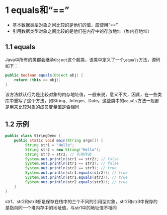 
# **1 equals和“==”**

- 基本数据类型对象之间比较的是他们的值，应使用“==”
- 引用数据类型对象之间比较的是他们在内存中的存放地址（堆内存地址）

## 1.1 equals

Java中所有的类都会继承`Object`这个超类，该类中定义了一个,`equals`方法，源码如下：  
```java
public boolean equals(Object obj) {
    return (this == obj);
}
```

该方法默认行为是比较对象的内存地址值，一般来说，意义不大，因此，在一些类库中重写了这个方法，如String、Integer、Date。这些类中的`equals`方法一般都是用来比较对象的成员变量值是否相同

## 1.2 示例

```java
public class StringDemo {
    public static void main(String args[]) {
         String str1 = "Hello";
         String str2 = new String("Hello");
         String str3 = str2; // 引用传递
         System.out.println(str1 == str2); // false
         System.out.println(str1 == str3); // false
         System.out.println(str2 == str3); // true
         System.out.println(str1.equals(str2)); // true
         System.out.println(str1.equals(str3)); // true
         System.out.println(str2.equals(str3)); // true
    }
}
```

str1、str2和str3都是保存在栈中的三个不同的引用型对象，str2和str3中保存的是指向同一个堆内存中的地址值，与str1中的地址值不相同
